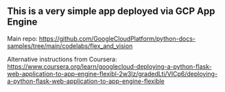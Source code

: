 ## This is a very simple app deployed via GCP App Engine

Main repo:
https://github.com/GoogleCloudPlatform/python-docs-samples/tree/main/codelabs/flex_and_vision

Alternative instructions from Coursera:
https://www.coursera.org/learn/googlecloud-deploying-a-python-flask-web-application-to-app-engine-flexibl-2w3lz/gradedLti/VICp6/deploying-a-python-flask-web-application-to-app-engine-flexible


